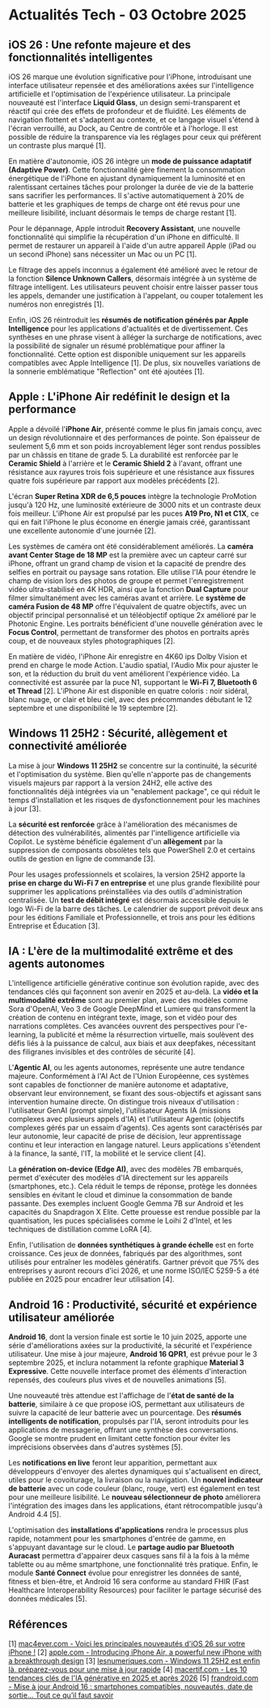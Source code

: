 # Actualités Tech - 03 Octobre 2025

## iOS 26 : Une refonte majeure et des fonctionnalités intelligentes

iOS 26 marque une évolution significative pour l'iPhone, introduisant une interface utilisateur repensée et des améliorations axées sur l'intelligence artificielle et l'optimisation de l'expérience utilisateur. La principale nouveauté est l'interface **Liquid Glass**, un design semi-transparent et réactif qui crée des effets de profondeur et de fluidité. Les éléments de navigation flottent et s'adaptent au contexte, et ce langage visuel s'étend à l'écran verrouillé, au Dock, au Centre de contrôle et à l'horloge. Il est possible de réduire la transparence via les réglages pour ceux qui préfèrent un contraste plus marqué [1].

En matière d'autonomie, iOS 26 intègre un **mode de puissance adaptatif (Adaptive Power)**. Cette fonctionnalité gère finement la consommation énergétique de l'iPhone en ajustant dynamiquement la luminosité et en ralentissant certaines tâches pour prolonger la durée de vie de la batterie sans sacrifier les performances. Il s'active automatiquement à 20% de batterie et les graphiques de temps de charge ont été revus pour une meilleure lisibilité, incluant désormais le temps de charge restant [1].

Pour le dépannage, Apple introduit **Recovery Assistant**, une nouvelle fonctionnalité qui simplifie la récupération d'un iPhone en difficulté. Il permet de restaurer un appareil à l'aide d'un autre appareil Apple (iPad ou un second iPhone) sans nécessiter un Mac ou un PC [1].

Le filtrage des appels inconnus a également été amélioré avec le retour de la fonction **Silence Unknown Callers**, désormais intégrée à un système de filtrage intelligent. Les utilisateurs peuvent choisir entre laisser passer tous les appels, demander une justification à l'appelant, ou couper totalement les numéros non enregistrés [1].

Enfin, iOS 26 réintroduit les **résumés de notification générés par Apple Intelligence** pour les applications d'actualités et de divertissement. Ces synthèses en une phrase visent à alléger la surcharge de notifications, avec la possibilité de signaler un résumé problématique pour affiner la fonctionnalité. Cette option est disponible uniquement sur les appareils compatibles avec Apple Intelligence [1]. De plus, six nouvelles variations de la sonnerie emblématique "Reflection" ont été ajoutées [1].

## Apple : L'iPhone Air redéfinit le design et la performance

Apple a dévoilé l'**iPhone Air**, présenté comme le plus fin jamais conçu, avec un design révolutionnaire et des performances de pointe. Son épaisseur de seulement 5,6 mm et son poids incroyablement léger sont rendus possibles par un châssis en titane de grade 5. La durabilité est renforcée par le **Ceramic Shield** à l'arrière et le **Ceramic Shield 2** à l'avant, offrant une résistance aux rayures trois fois supérieure et une résistance aux fissures quatre fois supérieure par rapport aux modèles précédents [2].

L'écran **Super Retina XDR de 6,5 pouces** intègre la technologie ProMotion jusqu'à 120 Hz, une luminosité extérieure de 3000 nits et un contraste deux fois meilleur. L'iPhone Air est propulsé par les puces **A19 Pro, N1 et C1X**, ce qui en fait l'iPhone le plus économe en énergie jamais créé, garantissant une excellente autonomie d'une journée [2].

Les systèmes de caméra ont été considérablement améliorés. La **caméra avant Center Stage de 18 MP** est la première avec un capteur carré sur iPhone, offrant un grand champ de vision et la capacité de prendre des selfies en portrait ou paysage sans rotation. Elle utilise l'IA pour étendre le champ de vision lors des photos de groupe et permet l'enregistrement vidéo ultra-stabilisé en 4K HDR, ainsi que la fonction **Dual Capture** pour filmer simultanément avec les caméras avant et arrière. Le **système de caméra Fusion de 48 MP** offre l'équivalent de quatre objectifs, avec un objectif principal personnalisé et un téléobjectif optique 2x amélioré par le Photonic Engine. Les portraits bénéficient d'une nouvelle génération avec le **Focus Control**, permettant de transformer des photos en portraits après coup, et de nouveaux styles photographiques [2].

En matière de vidéo, l'iPhone Air enregistre en 4K60 ips Dolby Vision et prend en charge le mode Action. L'audio spatial, l'Audio Mix pour ajuster le son, et la réduction du bruit du vent améliorent l'expérience vidéo. La connectivité est assurée par la puce N1, supportant le **Wi-Fi 7, Bluetooth 6 et Thread** [2]. L'iPhone Air est disponible en quatre coloris : noir sidéral, blanc nuage, or clair et bleu ciel, avec des précommandes débutant le 12 septembre et une disponibilité le 19 septembre [2].

## Windows 11 25H2 : Sécurité, allègement et connectivité améliorée

La mise à jour **Windows 11 25H2** se concentre sur la continuité, la sécurité et l'optimisation du système. Bien qu'elle n'apporte pas de changements visuels majeurs par rapport à la version 24H2, elle active des fonctionnalités déjà intégrées via un "enablement package", ce qui réduit le temps d'installation et les risques de dysfonctionnement pour les machines à jour [3].

La **sécurité est renforcée** grâce à l'amélioration des mécanismes de détection des vulnérabilités, alimentés par l'intelligence artificielle via Copilot. Le système bénéficie également d'un **allègement** par la suppression de composants obsolètes tels que PowerShell 2.0 et certains outils de gestion en ligne de commande [3].

Pour les usages professionnels et scolaires, la version 25H2 apporte la **prise en charge du Wi-Fi 7 en entreprise** et une plus grande flexibilité pour supprimer les applications préinstallées via des outils d'administration centralisée. Un **test de débit intégré** est désormais accessible depuis le logo Wi-Fi de la barre des tâches. Le calendrier de support prévoit deux ans pour les éditions Familiale et Professionnelle, et trois ans pour les éditions Entreprise et Éducation [3].

## IA : L'ère de la multimodalité extrême et des agents autonomes

L'intelligence artificielle générative continue son évolution rapide, avec des tendances clés qui façonnent son avenir en 2025 et au-delà. La **vidéo et la multimodalité extrême** sont au premier plan, avec des modèles comme Sora d'OpenAI, Veo 3 de Google DeepMind et Lumiere qui transforment la création de contenu en intégrant texte, image, son et vidéo pour des narrations complètes. Ces avancées ouvrent des perspectives pour l'e-learning, la publicité et même la résurrection virtuelle, mais soulèvent des défis liés à la puissance de calcul, aux biais et aux deepfakes, nécessitant des filigranes invisibles et des contrôles de sécurité [4].

L'**Agentic AI**, ou les agents autonomes, représente une autre tendance majeure. Conformément à l'AI Act de l'Union Européenne, ces systèmes sont capables de fonctionner de manière autonome et adaptative, observant leur environnement, se fixant des sous-objectifs et agissant sans intervention humaine directe. On distingue trois niveaux d'utilisation : l'utilisateur GenAI (prompt simple), l'utilisateur Agents IA (missions complexes avec plusieurs appels d'IA) et l'utilisateur Agentic (objectifs complexes gérés par un essaim d'agents). Ces agents sont caractérisés par leur autonomie, leur capacité de prise de décision, leur apprentissage continu et leur interaction en langage naturel. Leurs applications s'étendent à la finance, la santé, l'IT, la mobilité et le service client [4].

La **génération on-device (Edge AI)**, avec des modèles 7B embarqués, permet d'exécuter des modèles d'IA directement sur les appareils (smartphones, etc.). Cela réduit le temps de réponse, protège les données sensibles en évitant le cloud et diminue la consommation de bande passante. Des exemples incluent Google Gemma 7B sur Android et les capacités du Snapdragon X Elite. Cette prouesse est rendue possible par la quantisation, les puces spécialisées comme le Loihi 2 d'Intel, et les techniques de distillation comme LoRA [4].

Enfin, l'utilisation de **données synthétiques à grande échelle** est en forte croissance. Ces jeux de données, fabriqués par des algorithmes, sont utilisés pour entraîner les modèles génératifs. Gartner prévoit que 75% des entreprises y auront recours d'ici 2026, et une norme ISO/IEC 5259-5 a été publiée en 2025 pour encadrer leur utilisation [4].

## Android 16 : Productivité, sécurité et expérience utilisateur améliorée

**Android 16**, dont la version finale est sortie le 10 juin 2025, apporte une série d'améliorations axées sur la productivité, la sécurité et l'expérience utilisateur. Une mise à jour majeure, **Android 16 QPR1**, est prévue pour le 3 septembre 2025, et inclura notamment la refonte graphique **Material 3 Expressive**. Cette nouvelle interface promet des éléments d'interaction repensés, des couleurs plus vives et de nouvelles animations [5].

Une nouveauté très attendue est l'affichage de l'**état de santé de la batterie**, similaire à ce que propose iOS, permettant aux utilisateurs de suivre la capacité de leur batterie avec un pourcentage. Des **résumés intelligents de notification**, propulsés par l'IA, seront introduits pour les applications de messagerie, offrant une synthèse des conversations. Google se montre prudent en limitant cette fonction pour éviter les imprécisions observées dans d'autres systèmes [5].

Les **notifications en live** feront leur apparition, permettant aux développeurs d'envoyer des alertes dynamiques qui s'actualisent en direct, utiles pour le covoiturage, la livraison ou la navigation. Un **nouvel indicateur de batterie** avec un code couleur (blanc, rouge, vert) est également en test pour une meilleure lisibilité. Le **nouveau sélectionneur de photo** améliorera l'intégration des images dans les applications, étant rétrocompatible jusqu'à Android 4.4 [5].

L'optimisation des **installations d'applications** rendra le processus plus rapide, notamment pour les smartphones d'entrée de gamme, en s'appuyant davantage sur le cloud. Le **partage audio par Bluetooth Auracast** permettra d'appairer deux casques sans fil à la fois à la même tablette ou au même smartphone, une fonctionnalité très pratique. Enfin, le module **Santé Connect** évolue pour enregistrer les données de santé, fitness et bien-être, et Android 16 sera conforme au standard FHIR (Fast Healthcare Interoperability Resources) pour faciliter le partage sécurisé des données médicales [5].

## Références

[1] [mac4ever.com - Voici les principales nouveautés d'iOS 26 sur votre iPhone !](https://www.mac4ever.com/iphone/191842-voici-les-principales-nouveautes-d-ios-26-sur-votre-iphone)
[2] [apple.com - Introducing iPhone Air, a powerful new iPhone with a breakthrough design](https://www.apple.com/newsroom/2025/09/introducing-iphone-air-a-powerful-new-iphone-with-a-breakthrough-design/)
[3] [lesnumeriques.com - Windows 11 25H2 est enfin là, préparez-vous pour une mise à jour rapide](https://www.lesnumeriques.com/informatique/windows-11-25h2-est-enfin-la-preparez-vous-pour-une-mise-a-jour-rapide-n243166.html)
[4] [macertif.com - Les 10 tendances clés de l'IA générative en 2025 et après 2026](https://www.macertif.com/blog/les-10-tendances-cles-de-lia-generative-en-2025-et-apres-2026)
[5] [frandroid.com - Mise à jour Android 16 : smartphones compatibles, nouveautés, date de sortie… Tout ce qu’il faut savoir](https://www.frandroid.com/android/mises-a-jour-android/2424108_mise-a-jour-android-16-smartphones-compatibles-nouveautes-dates-tout-ce-quil-faut-savoir)

